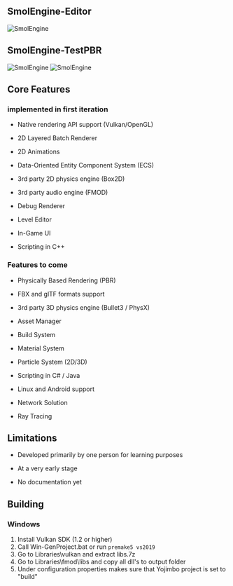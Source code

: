 ## SmolEngine-Editor

![SmolEngine](https://i.imgur.com/ziZbEl0.png)

## SmolEngine-TestPBR
![SmolEngine](https://i.imgur.com/iz1qtff.png)
![SmolEngine](https://i.imgur.com/AAHqxqw.png)

## Core Features

### implemented in first iteration

- Native rendering API support (Vulkan/OpenGL)

- 2D Layered Batch Renderer

- 2D Animations

- Data-Oriented Entity Component System (ECS)

- 3rd party 2D physics engine (Box2D)

- 3rd party audio engine (FMOD)

- Debug Renderer

- Level Editor

- In-Game UI

- Scripting in C++

### Features to come

- Physically Based Rendering (PBR)

- FBX and glTF formats support

- 3rd party 3D physics engine (Bullet3 / PhysX)

- Asset Manager

- Build System

- Material System

- Particle System (2D/3D)

- Scripting in C# / Java

- Linux and Android support

- Network Solution

- Ray Tracing

## Limitations

- Developed primarily by one person for learning purposes

- At a very early stage

- No documentation yet

## Building
### Windows
1. Install Vulkan SDK (1.2 or higher)
2. Call Win-GenProject.bat or run ```premake5 vs2019```
3. Go to Libraries\vulkan and extract libs.7z
4. Go to Libraries\fmod\libs and copy all dll's to output folder
5. Under configuration properties makes sure that Yojimbo project is set to "build"
